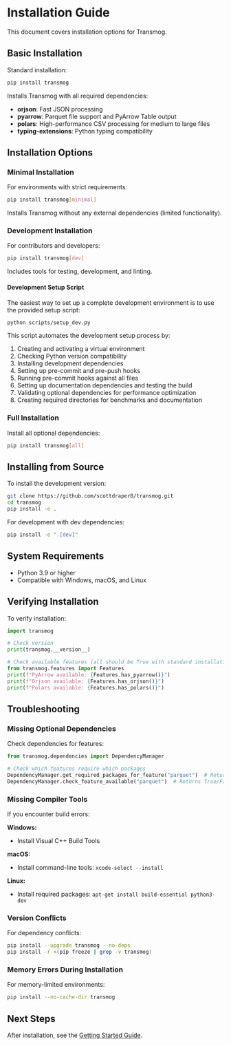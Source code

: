 # Installation Guide

This document covers installation options for Transmog.

## Basic Installation

Standard installation:

```bash
pip install transmog
```

Installs Transmog with all required dependencies:

- **orjson**: Fast JSON processing
- **pyarrow**: Parquet file support and PyArrow Table output
- **polars**: High-performance CSV processing for medium to large files
- **typing-extensions**: Python typing compatibility

## Installation Options

### Minimal Installation

For environments with strict requirements:

```bash
pip install transmog[minimal]
```

Installs Transmog without any external dependencies (limited functionality).

### Development Installation

For contributors and developers:

```bash
pip install transmog[dev]
```

Includes tools for testing, development, and linting.

#### Development Setup Script

The easiest way to set up a complete development environment is to use the provided setup script:

```bash
python scripts/setup_dev.py
```

This script automates the development setup process by:

1. Creating and activating a virtual environment
2. Checking Python version compatibility
3. Installing development dependencies
4. Setting up pre-commit and pre-push hooks
5. Running pre-commit hooks against all files
6. Setting up documentation dependencies and testing the build
7. Validating optional dependencies for performance optimization
8. Creating required directories for benchmarks and documentation

### Full Installation

Install all optional dependencies:

```bash
pip install transmog[all]
```

## Installing from Source

To install the development version:

```bash
git clone https://github.com/scottdraper8/transmog.git
cd transmog
pip install -e .
```

For development with dev dependencies:

```bash
pip install -e ".[dev]"
```

## System Requirements

- Python 3.9 or higher
- Compatible with Windows, macOS, and Linux

## Verifying Installation

To verify installation:

```python
import transmog

# Check version
print(transmog.__version__)

# Check available features (all should be True with standard installation)
from transmog.features import Features
print(f"PyArrow available: {Features.has_pyarrow()}")
print(f"Orjson available: {Features.has_orjson()}")
print(f"Polars available: {Features.has_polars()}")
```

## Troubleshooting

### Missing Optional Dependencies

Check dependencies for features:

```python
from transmog.dependencies import DependencyManager

# Check which features require which packages
DependencyManager.get_required_packages_for_feature("parquet")  # Returns ["pyarrow"]
DependencyManager.check_feature_available("parquet")  # Returns True/False
```

### Missing Compiler Tools

If you encounter build errors:

**Windows:**

- Install Visual C++ Build Tools

**macOS:**

- Install command-line tools: `xcode-select --install`

**Linux:**

- Install required packages: `apt-get install build-essential python3-dev`

### Version Conflicts

For dependency conflicts:

```bash
pip install --upgrade transmog --no-deps
pip install -r <(pip freeze | grep -v transmog)
```

### Memory Errors During Installation

For memory-limited environments:

```bash
pip install --no-cache-dir transmog
```

## Next Steps

After installation, see the [Getting Started Guide](./user/essentials/getting-started.md).
